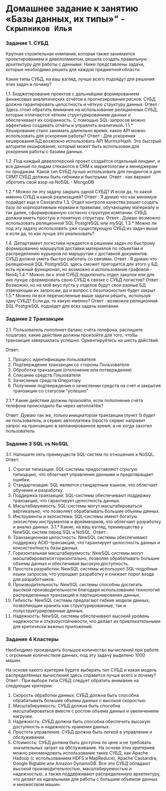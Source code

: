 # Домашнее задание к занятию «Базы данных, их типы»" - `Скрыпников Илья`


### Задание 1. СУБД
Крупная строительная компания, которая также занимается проектированием и девелопментом, решила создать правильную архитектуру для работы с данными. Ниже представлены задачи, которые необходимо решить для каждой предметной области.

Какие типы СУБД, на ваш взгляд, лучше всего подойдут для решения этих задач и почему?

1.1. Бюджетирование проектов с дальнейшим формированием финансовых аналитических отчётов и прогнозирования рисков. СУБД должна гарантировать целостность и чёткую структуру данных.
Ответ : Здесь стоит обратить внимание на использование реляционных СУБД, которые отличаются чётким структурированием данных и обеспечивают их сохранность. С помощью SQL-запросов можно эффективно создавать отчёты и управлять аналитикой.
1.1.* Хеширование стало занимать длительно время, какое API можно использовать для ускорения работы?
Ответ : Для ускорения хеширования БД возжожно использовать API MurmurHash. Это быстрый алгоритм хеширования, который может быть использован для ускорения работы с базами данных.

1.2. Под каждый девелоперский проект создаётся отдельный лендинг, и все данные по лидам стекаются в CRM к маркетологам и менеджерам по продажам. Какой тип СУБД лучше использовать для лендингов и для CRM? СУБД должны быть гибкими и быстрыми.
Ответ : как вариант обротить свой взор на NoSQL - MongoDB 

1.2.* Можно ли эту задачу закрыть одной СУБД? И если да, то какой именно СУБД и какой реализацией?
Ответ : Я думаю что как минимум подайдет еще и Cassandra 
1.3. Отдел контроля качества решил создать базу по корпоративным нормам и правилам, обучающему материалу и так далее, сформированную согласно структуре компании. СУБД должна иметь простую и понятную структуру.
Ответ : Думаю возможно использовать реляционной SQL PostgreSQL или mySQL
1.3.* Можно ли под эту задачу использовать уже существующую СУБД из задач выше и если да, то как лучше это реализовать?

1.4. Департамент логистики нуждается в решении задач по быстрому формированию маршрутов доставки материалов по объектам и распределению курьеров по маршрутам с доставкой документов. СУБД должна уметь быстро работать со связями.
Ответ : Я думаю что реляционной SQL PostgreSQL здесь сможет прегодится для этого у БД есть нужный функционал, но возможно и использование графовой - Neo4j 
1.4.* Можно ли к этой СУБД подключить отдел закупок или для них лучше сформировать свою СУБД в связке с СУБД логистов?
Ответ : Возможно, но на мой вкус пусть у отделов будут свои разные БД отвечающии их запросам, да и вопрос с безопасностью будет закрыт
1.5.* Можно ли все перечисленные выше задачи решить, используя одну СУБД? Если да, то какую именно?
Ответ : возможна реляционная SQL PostgreSQL подойдет для всех задачь компании 
### Задание 2 Транзакции
2.1. Пользователь пополняет баланс счёта телефона, распишите пошагово, какие действия должны произойти для того, чтобы транзакция завершилась успешно. Ориентируйтесь на шесть действий.

Ответ:
1. Процесс идентификации пользователя
2. Подтверждение транзакции со стороны Пользователя
3. Оброботка транзакции (отклонение или потверждение) 
4. Списание средств Пльзователя    
5. Зачисление средств Оператору
6. Получение подтверждения о зачислении средств на счет и закрытие транзакции со статусом "успешно"

2.1.* Какие действия должны произойти, если пополнение счёта телефона происходило бы через автоплатёж?

Ответ: Думаю так же, только инициатором транзакции (пункт 1) будет не пользователь, а сервис автоплатежа (просто сервис направит запрос на транзакцию в запланированное время, а не когда захотел пользователь

### Задание 3 SQL vs NoSQL
3.1. Напишите пять преимуществ SQL-систем по отношению к NoSQL.
Ответ:
1. Строгая типизация: SQL-системы предоставляют строгую типизацию, что облегчает управление данными и предотвращает ошибки.
2. Стандартизация: SQL является стандартным языком, что облегчает обучение и разработку.
3. Поддержка транзакций: SQL-системы обеспечивают поддержку транзакций, что гарантирует целостность данных.
4. Масштабируемость: SQL-системы могут масштабироваться вертикально, что позволяет обрабатывать большие объемы данных.
5. Инструменты и экосистема: SQL-системы имеют богатую экосистему инструментов и фреймворков, что облегчает разработку и анализ данных.
3.1.* Какие, на ваш взгляд, преимущества у NewSQL систем перед SQL и NoSQL.
Ответ :
1. Транзакционная целостность: NewSQL системы обеспечивают поддержку ACID-транзакций, что гарантирует целостность данных и консистентность базы данных.
2. Горизонтальная масштабируемость: NewSQL системы могут масштабироваться горизонтально, позволяя обрабатывать большие объемы данных и обеспечивая высокую доступность.
3. Простота разработки: NewSQL системы используют SQL-подобные языки запросов, что упрощает разработку и снижает порог входа для разработчиков.
4. Производительность: NewSQL системы способны достигать высокой производительности благодаря использованию технологий распределенных транзакций и партиционирования данных.
5. Гибкость: NewSQL системы предлагают гибкие модели данных, позволяющие хранить как структурированные, так и полуструктурированные данные.
6. Надежность: NewSQL системы обеспечивают высокий уровень надежности и отказоустойчивости, что делает их привлекательными для критически важных приложений.
   
### Задание 4 Кластеры
Необходимо производить большое количество вычислений при работе с огромным количеством данных, под эту задачу выделено 1000 машин.

На основе какого критерия будете выбирать тип СУБД и какая модель распределённых вычислений здесь справится лучше всего и почему?
Ответ :
При выборе типа СУБД следует обратить внимание на следующие критерии:
1. Скорость обработки данных: СУБД должна быть способна обрабатывать большие объемы данных с высокой скоростью.
2. Масштабируемость: СУБД должна быть способна масштабироваться вместе с ростом объема данных и увеличением нагрузки.
3. Надежность: СУБД должна быть способна обеспечить высокую доступность и надежность хранения данных.
4. Простота управления: СУБД должна быть легкой в управлении и обслуживании.
5. Стоимость: СУБД должна быть доступна по цене и не требовать значительных затрат на обслуживание.
На основе этих критериев можно рекомендовать использование таких СУБД, как Apache Hadoop (с использованием HDFS и MapReduce), Apache Cassandra, Google Bigtable или Amazon DynamoDB. Все эти СУБД обладают высокой производительностью, масштабируемостью и надежностью, а также поддерживают распределенную архитектуру, что делает их идеальными для работы с большим объемом данных и множеством машин.
